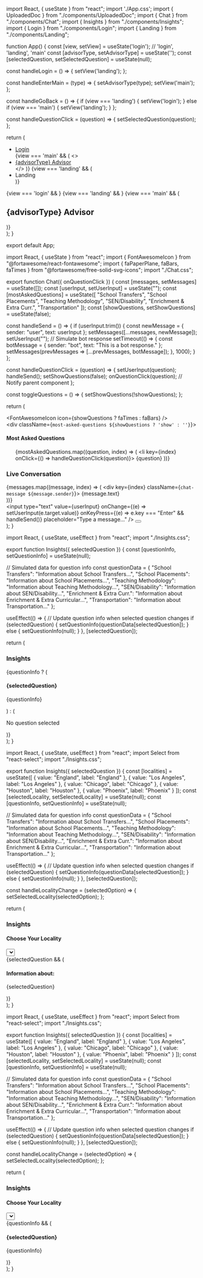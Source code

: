 import React, { useState } from "react";
import './App.css';
import { UploadedDoc } from "./components/UploadedDoc";
import { Chat } from "./components/Chat";
import { Insights } from "./components/Insights";
import { Login } from "./components/Login";
import { Landing } from "./components/Landing";

function App() {
  const [view, setView] = useState('login'); // 'login', 'landing', 'main'
  const [advisorType, setAdvisorType] = useState('');
  const [selectedQuestion, setSelectedQuestion] = useState(null);

  const handleLogin = () => {
    setView('landing');
  };

  const handleEnterMain = (type) => {
    setAdvisorType(type);
    setView('main');
  };

  const handleGoBack = () => {
    if (view === 'landing') {
      setView('login');
    } else if (view === 'main') {
      setView('landing');
    }
  };

  const handleQuestionClick = (question) => {
    setSelectedQuestion(question);
  };

  return (
    <div className="app">
      <nav className="breadcrumbs">
        <ul>
          <li>
            <a href="#" onClick={handleGoBack}>
              Login
            </a>
          </li>
          {view === 'main' && (
            <>
              <li>
                <a href="#">
                  {advisorType} Advisor
                </a>
              </li>
            </>
          )}
          {view === 'landing' && (
            <li>
              <a>Landing</a>
            </li>
          )}
        </ul>
      </nav>
      {view === 'login' && <Login onLogin={handleLogin} />}
      {view === 'landing' && <Landing onEnterMain={handleEnterMain} />}
      {view === 'main' && (
        <div className="main-container">
          <h2 className="advisor-heading">{advisorType} Advisor</h2>
          <UploadedDoc />
          <Chat onQuestionClick={handleQuestionClick} />
          <Insights selectedQuestion={selectedQuestion} />
        </div>
      )}
    </div>
  );
}

export default App;






import React, { useState } from "react";
import { FontAwesomeIcon } from "@fortawesome/react-fontawesome";
import { faPaperPlane, faBars, faTimes } from "@fortawesome/free-solid-svg-icons";
import "./Chat.css";

export function Chat({ onQuestionClick }) {
  const [messages, setMessages] = useState([]);
  const [userInput, setUserInput] = useState("");
  const [mostAskedQuestions] = useState([
    "School Transfers",
    "School Placements",
    "Teaching Methodology",
    "SEN/Disability",
    "Enrichment & Extra Curr.",
    "Transportation"
  ]);
  const [showQuestions, setShowQuestions] = useState(false);

  const handleSend = () => {
    if (userInput.trim()) {
      const newMessage = { sender: "user", text: userInput };
      setMessages([...messages, newMessage]);
      setUserInput("");
      // Simulate bot response
      setTimeout(() => {
        const botMessage = { sender: "bot", text: "This is a bot response." };
        setMessages(prevMessages => [...prevMessages, botMessage]);
      }, 1000);
    }
  };

  const handleQuestionClick = (question) => {
    setUserInput(question);
    handleSend();
    setShowQuestions(false);
    onQuestionClick(question); // Notify parent component
  };

  const toggleQuestions = () => {
    setShowQuestions(!showQuestions);
  };

  return (
    <div className="chat-container">
      <div className="hamburger-menu" onClick={toggleQuestions}>
        <FontAwesomeIcon icon={showQuestions ? faTimes : faBars} />
      </div>
      <div className={`most-asked-questions ${showQuestions ? 'show' : ''}`}>
        <h4>Most Asked Questions</h4>
        <ul>
          {mostAskedQuestions.map((question, index) => (
            <li key={index} onClick={() => handleQuestionClick(question)}>
              {question}
            </li>
          ))}
        </ul>
      </div>
      <div className="chat-content">
        <h3>Live Conversation</h3>
        <div className="chat-messages">
          {messages.map((message, index) => (
            <div key={index} className={`chat-message ${message.sender}`}>
              {message.text}
            </div>
          ))}
        </div>
        <div className="chat-input">
          <input
            type="text"
            value={userInput}
            onChange={(e) => setUserInput(e.target.value)}
            onKeyPress={(e) => e.key === "Enter" && handleSend()}
            placeholder="Type a message..."
          />
          <button onClick={handleSend}><FontAwesomeIcon icon={faPaperPlane} /></button>
        </div>
      </div>
    </div>
  );
}








import React, { useState, useEffect } from "react";
import "./Insights.css";

export function Insights({ selectedQuestion }) {
  const [questionInfo, setQuestionInfo] = useState(null);

  // Simulated data for question info
  const questionData = {
    "School Transfers": "Information about School Transfers...",
    "School Placements": "Information about School Placements...",
    "Teaching Methodology": "Information about Teaching Methodology...",
    "SEN/Disability": "Information about SEN/Disability...",
    "Enrichment & Extra Curr.": "Information about Enrichment & Extra Curricular...",
    "Transportation": "Information about Transportation..."
  };

  useEffect(() => {
    // Update question info when selected question changes
    if (selectedQuestion) {
      setQuestionInfo(questionData[selectedQuestion]);
    } else {
      setQuestionInfo(null);
    }
  }, [selectedQuestion]);

  return (
    <div className="insights-container">
      <h3>Insights</h3>
      {questionInfo ? (
        <div className="question-info">
          <h4>{selectedQuestion}</h4>
          <p>{questionInfo}</p>
        </div>
      ) : (
        <p>No question selected</p>
      )}
    </div>
  );
}














import React, { useState, useEffect } from "react";
import Select from "react-select";
import "./Insights.css";

export function Insights({ selectedQuestion }) {
  const [localities] = useState([
    { value: "England", label: "England" },
    { value: "Los Angeles", label: "Los Angeles" },
    { value: "Chicago", label: "Chicago" },
    { value: "Houston", label: "Houston" },
    { value: "Phoenix", label: "Phoenix" }
  ]);
  const [selectedLocality, setSelectedLocality] = useState(null);
  const [questionInfo, setQuestionInfo] = useState(null);

  // Simulated data for question info
  const questionData = {
    "School Transfers": "Information about School Transfers...",
    "School Placements": "Information about School Placements...",
    "Teaching Methodology": "Information about Teaching Methodology...",
    "SEN/Disability": "Information about SEN/Disability...",
    "Enrichment & Extra Curr.": "Information about Enrichment & Extra Curricular...",
    "Transportation": "Information about Transportation..."
  };

  useEffect(() => {
    // Update question info when selected question changes
    if (selectedQuestion) {
      setQuestionInfo(questionData[selectedQuestion]);
    } else {
      setQuestionInfo(null);
    }
  }, [selectedQuestion]);

  const handleLocalityChange = (selectedOption) => {
    setSelectedLocality(selectedOption);
  };

  return (
    <div className="insights-container">
      <h3>Insights</h3>
      <div className="locality-section">
        <h4>Choose Your Locality</h4>
        <Select
          className="dropdown"
          value={selectedLocality}
          onChange={handleLocalityChange}
          options={localities}
          placeholder="Select a locality"
          isClearable
        />
        {selectedLocality && <div className="selected-message">You selected: {selectedLocality.label}</div>}
      </div>
      {selectedQuestion && (
        <div className="selected-question">
          <h4>Information about:</h4>
          <p>{selectedQuestion}</p>
        </div>
      )}
    </div>
  );
}





import React, { useState, useEffect } from "react";
import Select from "react-select";
import "./Insights.css";

export function Insights({ selectedQuestion }) {
  const [localities] = useState([
    { value: "England", label: "England" },
    { value: "Los Angeles", label: "Los Angeles" },
    { value: "Chicago", label: "Chicago" },
    { value: "Houston", label: "Houston" },
    { value: "Phoenix", label: "Phoenix" }
  ]);
  const [selectedLocality, setSelectedLocality] = useState(null);
  const [questionInfo, setQuestionInfo] = useState(null);

  // Simulated data for question info
  const questionData = {
    "School Transfers": "Information about School Transfers...",
    "School Placements": "Information about School Placements...",
    "Teaching Methodology": "Information about Teaching Methodology...",
    "SEN/Disability": "Information about SEN/Disability...",
    "Enrichment & Extra Curr.": "Information about Enrichment & Extra Curricular...",
    "Transportation": "Information about Transportation..."
  };

  useEffect(() => {
    // Update question info when selected question changes
    if (selectedQuestion) {
      setQuestionInfo(questionData[selectedQuestion]);
    } else {
      setQuestionInfo(null);
    }
  }, [selectedQuestion]);

  const handleLocalityChange = (selectedOption) => {
    setSelectedLocality(selectedOption);
  };

  return (
    <div className="insights-container">
      <h3>Insights</h3>
      <div className="locality-section">
        <h4>Choose Your Locality</h4>
        <Select
          className="dropdown"
          value={selectedLocality}
          onChange={handleLocalityChange}
          options={localities}
          placeholder="Select a locality"
          isClearable
        />
        {selectedLocality && <div className="selected-message">You selected: {selectedLocality.label}</div>}
      </div>
      {questionInfo && (
        <div className="selected-question">
          <h4>{selectedQuestion}</h4>
          <p>{questionInfo}</p>
        </div>
      )}
    </div>
  );
}

